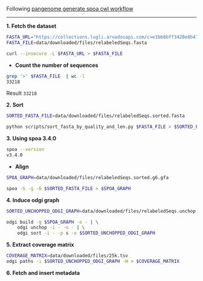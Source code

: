 Following [pangenome generate spoa cwl workflow](https://github.com/arvados/bh20-seq-resource/blob/master/workflows/pangenome-generate/pangenome-generate_spoa.cwl)

---

**1. Fetch the dataset**
```bash
FASTA_URL="https://collections.lugli.arvadosapi.com/c=e1bb8bff3420e8b478fbe8af4260d6ba-849/_/relabeledSeqs.fasta"
FASTA_FILE=data/downloaded/files/relabeledSeqs.fasta

curl --insecure -L $FASTA_URL > $FASTA_FILE
```

* **Count the number of sequences**
```bash
grep '>' $FASTA_FILE  | wc -l
33218
```

Result `33218`

**2. Sort**

```bash
SORTED_FASTA_FILE=data/downloaded/files/relabeledSeqs.sorted.fasta

python scripts/sort_fasta_by_quality_and_len.py $FASTA_FILE > $SORTED_FASTA_FILE
```

**3. Using spoa 3.4.0**

```bash
spoa --version
v3.4.0
```

* **Align**

```bash
SPOA_GRAPH=data/downloaded/files/relabeledSeqs.sorted.g6.gfa

spoa -G -g -6 $SORTED_FASTA_FILE > $SPOA_GRAPH
```

**4. Induce odgi graph**

```bash
SORTED_UNCHOPPED_ODGI_GRAPH=data/downloaded/files/relabeledSeqs.unchop.sorted.odgi

odgi build -g $SPOA_GRAPH -o - | \
    odgi unchop -i - -o - | \
    odgi sort -i - -p s -o $SORTED_UNCHOPPED_ODGI_GRAPH
```

**5. Extract coverage matrix**

```bash
COVERAGE_MATRIX=data/downloaded/files/25k.tsv
odgi paths -i $SORTED_UNCHOPPED_ODGI_GRAPH -H > $COVERAGE_MATRIX
```

**6. Fetch and insert metadata**
